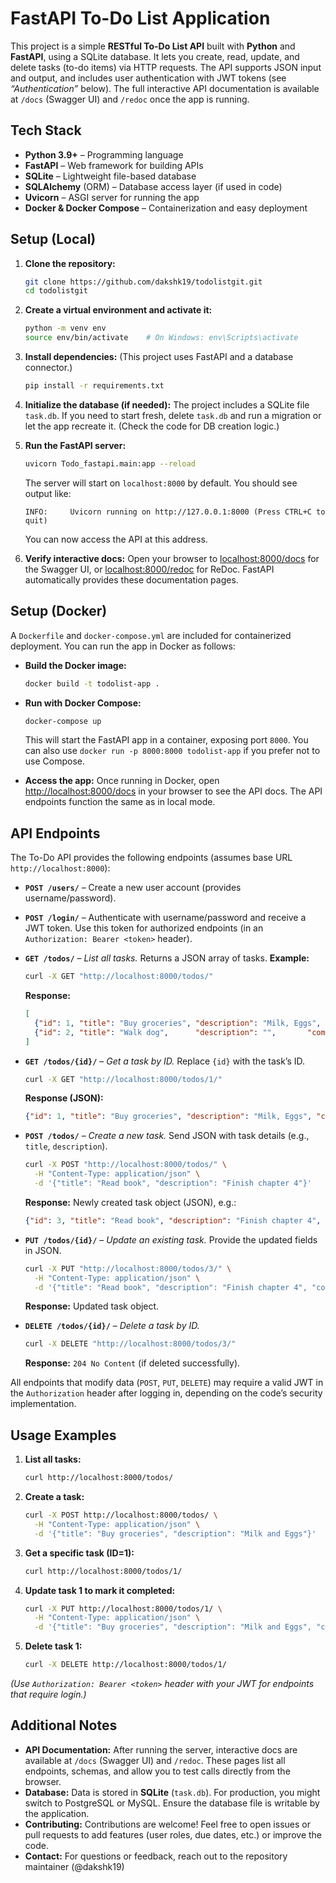 
# FastAPI To-Do List Application

This project is a simple **RESTful To-Do List API** built with **Python** and **FastAPI**, using a SQLite database.  It lets you create, read, update, and delete tasks (to-do items) via HTTP requests. The API supports JSON input and output, and includes user authentication with JWT tokens (see *“Authentication”* below). The full interactive API documentation is available at `/docs` (Swagger UI) and `/redoc` once the app is running.

## Tech Stack

* **Python 3.9+** – Programming language
* **FastAPI** – Web framework for building APIs
* **SQLite** – Lightweight file-based database
* **SQLAlchemy** (ORM) – Database access layer (if used in code)
* **Uvicorn** – ASGI server for running the app
* **Docker & Docker Compose** – Containerization and easy deployment

## Setup (Local)

1. **Clone the repository:**

   ```bash
   git clone https://github.com/dakshk19/todolistgit.git
   cd todolistgit
   ```

2. **Create a virtual environment and activate it:**

   ```bash
   python -m venv env
   source env/bin/activate    # On Windows: env\Scripts\activate
   ```

3. **Install dependencies:**
   (This project uses FastAPI and a database connector.)

   ```bash
   pip install -r requirements.txt
   ```

4. **Initialize the database (if needed):**
   The project includes a SQLite file `task.db`. If you need to start fresh, delete `task.db` and run a migration or let the app recreate it. (Check the code for DB creation logic.)

5. **Run the FastAPI server:**

   ```bash
   uvicorn Todo_fastapi.main:app --reload
   ```

   The server will start on `localhost:8000` by default. You should see output like:

   ```
   INFO:     Uvicorn running on http://127.0.0.1:8000 (Press CTRL+C to quit)
   ```

   You can now access the API at this address.

6. **Verify interactive docs:**
   Open your browser to [localhost:8000/docs](http://127.0.0.1:8000/docs) for the Swagger UI, or [localhost:8000/redoc](http://127.0.0.1:8000/redoc) for ReDoc. FastAPI automatically provides these documentation pages.

## Setup (Docker)

A `Dockerfile` and `docker-compose.yml` are included for containerized deployment. You can run the app in Docker as follows:

* **Build the Docker image:**

  ```bash
  docker build -t todolist-app .
  ```

* **Run with Docker Compose:**

  ```bash
  docker-compose up
  ```

  This will start the FastAPI app in a container, exposing port `8000`. You can also use `docker run -p 8000:8000 todolist-app` if you prefer not to use Compose.

* **Access the app:**
  Once running in Docker, open [http://localhost:8000/docs](http://localhost:8000/docs) in your browser to see the API docs. The API endpoints function the same as in local mode.

## API Endpoints

The To-Do API provides the following endpoints (assumes base URL `http://localhost:8000`):

* **`POST /users/`** – Create a new user account (provides username/password).

* **`POST /login/`** – Authenticate with username/password and receive a JWT token. Use this token for authorized endpoints (in an `Authorization: Bearer <token>` header).

* **`GET /todos/`** – *List all tasks.* Returns a JSON array of tasks.
  **Example:**

  ```bash
  curl -X GET "http://localhost:8000/todos/"
  ```

  **Response:**

  ```json
  [
    {"id": 1, "title": "Buy groceries", "description": "Milk, Eggs", "completed": false},
    {"id": 2, "title": "Walk dog",      "description": "",       "completed": true}
  ]
  ```

* **`GET /todos/{id}/`** – *Get a task by ID.* Replace `{id}` with the task’s ID.

  ```bash
  curl -X GET "http://localhost:8000/todos/1/"
  ```

  **Response (JSON):**

  ```json
  {"id": 1, "title": "Buy groceries", "description": "Milk, Eggs", "completed": false}
  ```

* **`POST /todos/`** – *Create a new task.* Send JSON with task details (e.g., `title`, `description`).

  ```bash
  curl -X POST "http://localhost:8000/todos/" \
    -H "Content-Type: application/json" \
    -d '{"title": "Read book", "description": "Finish chapter 4"}'
  ```

  **Response:** Newly created task object (JSON), e.g.:

  ```json
  {"id": 3, "title": "Read book", "description": "Finish chapter 4", "completed": false}
  ```

* **`PUT /todos/{id}/`** – *Update an existing task.* Provide the updated fields in JSON.

  ```bash
  curl -X PUT "http://localhost:8000/todos/3/" \
    -H "Content-Type: application/json" \
    -d '{"title": "Read book", "description": "Finish chapter 4", "completed": true}'
  ```

  **Response:** Updated task object.

* **`DELETE /todos/{id}/`** – *Delete a task by ID.*

  ```bash
  curl -X DELETE "http://localhost:8000/todos/3/"
  ```

  **Response:** `204 No Content` (if deleted successfully).

All endpoints that modify data (`POST`, `PUT`, `DELETE`) may require a valid JWT in the `Authorization` header after logging in, depending on the code’s security implementation.

## Usage Examples

1. **List all tasks:**

   ```bash
   curl http://localhost:8000/todos/
   ```
2. **Create a task:**

   ```bash
   curl -X POST http://localhost:8000/todos/ \
     -H "Content-Type: application/json" \
     -d '{"title": "Buy groceries", "description": "Milk and Eggs"}'
   ```
3. **Get a specific task (ID=1):**

   ```bash
   curl http://localhost:8000/todos/1/
   ```
4. **Update task 1 to mark it completed:**

   ```bash
   curl -X PUT http://localhost:8000/todos/1/ \
     -H "Content-Type: application/json" \
     -d '{"title": "Buy groceries", "description": "Milk and Eggs", "completed": true}'
   ```
5. **Delete task 1:**

   ```bash
   curl -X DELETE http://localhost:8000/todos/1/
   ```

*(Use `Authorization: Bearer <token>` header with your JWT for endpoints that require login.)*

## Additional Notes

* **API Documentation:** After running the server, interactive docs are available at `/docs` (Swagger UI) and `/redoc`. These pages list all endpoints, schemas, and allow you to test calls directly from the browser.
* **Database:** Data is stored in **SQLite** (`task.db`). For production, you might switch to PostgreSQL or MySQL. Ensure the database file is writable by the application.
* **Contributing:** Contributions are welcome! Feel free to open issues or pull requests to add features (user roles, due dates, etc.) or improve the code.
* **Contact:** For questions or feedback, reach out to the repository maintainer (@dakshk19)


	
